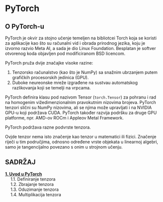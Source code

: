 # PyTorch

## O PyTorch-u
PyTorch je okvir za stojno učenje temeljen na bibliotcei Torch koja se koristi za aplikacije kao što su računalni vid i obrada prirodnog jezika, koju je izvorno razvio Meta AI, a sada je dio Linux Foundation. Besplatan je softver otvorenog koda objavljen pod modificiranom BSD licencom.

PyTorch pruža dvije značajke visoke razine:
1. Tenzorsko računalstvo (kao što je NumPy) sa snažnim ubrzanjem putem grafičkih procesorskih jedinica (GPU).
2. Duboke neureonske mreže izgrađene na sustvau automatskog razlikovanja koji se temelji na vrpcama.

PyTorch definira klasu pod nazivom Tensor (`torch.Tensor`) za pohranu i rad na homogenim vižedimenzionalnim pravokutnim nizovima brojeva. PyTorch tenzori slični su NumPy nizovima, ali se njima može upravljati i na NVIDIA GPU-u koji podržava CUDA. PyTorch također razvija podršku za druge GPU platforme, npr. AMD-ov ROCm i Appleov Metal Framework.

PyTorch podržava razne podvrste tenzora.

Ovjde tenzor nema isto značenje kao tenzor u matematici ili fizici. Značenje riječi u tim područjima, odnosno određene vrste objekata u linearnoj algebri, samo je tangencijalno povezano s onim u strojnom učenju.

## SADRŽAJ
**[1. Uvod u PyTorch](#Intro_to_PyTorch.ipynb)** <br />
&emsp; 1.1. Definiranje tenzora <br />
&emsp; 1.2. Zbrajanje tenzora <br />
&emsp; 1.3. Oduzimanje tenzora <br />
&emsp; 1.4. Multiplikacija tenzora <br />

